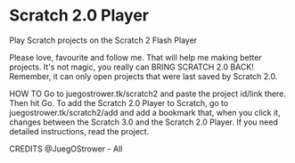 # Scratch 2.0 Player
Play Scratch projects on the Scratch 2 Flash Player

Please love, favourite and follow me. That will help me making better projects.
It's not magic, you really can BRING SCRATCH 2.0 BACK!
Remember, it can only open projects that were last saved by Scratch 2.0.

HOW TO
Go to juegostrower.tk/scratch2 and paste the project id/link there. Then hit Go.
To add the Scratch 2.0 Player to Scratch, go to juegostrower.tk/scratch2/add and add a bookmark that, when you click it, changes between the Scratch 3.0 and the Scratch 2.0 Player.
If you need detailed instructions, read the project.

CREDITS
@JuegOStrower - All
